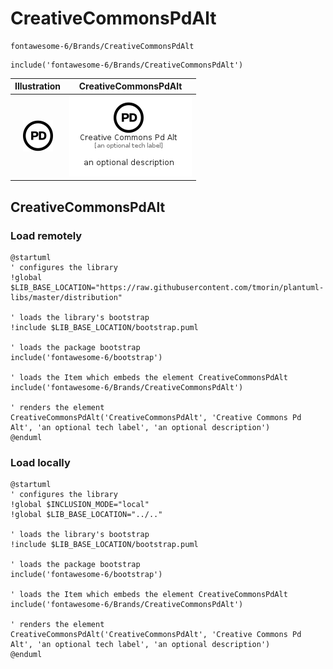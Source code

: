 # CreativeCommonsPdAlt


```text
fontawesome-6/Brands/CreativeCommonsPdAlt
```

```text
include('fontawesome-6/Brands/CreativeCommonsPdAlt')
```



| Illustration | CreativeCommonsPdAlt |
| :---: | :---: |
| ![illustration for Illustration](../../fontawesome-6/Brands/CreativeCommonsPdAlt.png) | ![illustration for CreativeCommonsPdAlt](../../fontawesome-6/Brands/CreativeCommonsPdAlt.Local.png) |




## CreativeCommonsPdAlt

### Load remotely
```plantuml
@startuml
' configures the library
!global $LIB_BASE_LOCATION="https://raw.githubusercontent.com/tmorin/plantuml-libs/master/distribution"

' loads the library's bootstrap
!include $LIB_BASE_LOCATION/bootstrap.puml

' loads the package bootstrap
include('fontawesome-6/bootstrap')

' loads the Item which embeds the element CreativeCommonsPdAlt
include('fontawesome-6/Brands/CreativeCommonsPdAlt')

' renders the element
CreativeCommonsPdAlt('CreativeCommonsPdAlt', 'Creative Commons Pd Alt', 'an optional tech label', 'an optional description')
@enduml
```

### Load locally
```plantuml
@startuml
' configures the library
!global $INCLUSION_MODE="local"
!global $LIB_BASE_LOCATION="../.."

' loads the library's bootstrap
!include $LIB_BASE_LOCATION/bootstrap.puml

' loads the package bootstrap
include('fontawesome-6/bootstrap')

' loads the Item which embeds the element CreativeCommonsPdAlt
include('fontawesome-6/Brands/CreativeCommonsPdAlt')

' renders the element
CreativeCommonsPdAlt('CreativeCommonsPdAlt', 'Creative Commons Pd Alt', 'an optional tech label', 'an optional description')
@enduml
```

